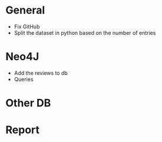 # General

- Fix GitHub
- Split the dataset in python based on the number of entries

# Neo4J

- Add the reviews to db
- Queries

# Other DB

# Report
